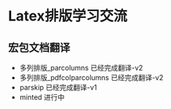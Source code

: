 # Latex排版学习交流

## 宏包文档翻译

- 多列排版_parcolumns 已经完成翻译-v2
- 多列排版_pdfcolparcolumns 已经完成翻译-v2
- parskip 已经完成翻译-v1
- minted 进行中